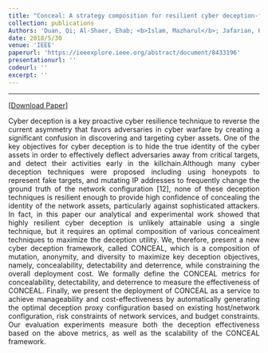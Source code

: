 ```yaml
---
title: "Conceal: A strategy composition for resilient cyber deception-framework, metrics and deployment"
collection: publications
Authors: 'Duan, Qi; Al-Shaer, Ehab; <b>Islam, Mazharul</b>; Jafarian, Haadi'
date: 2018/5/30
venue: 'IEEE'
paperurl: 'https://ieeexplore.ieee.org/abstract/document/8433196'
presentationurl: ''
codeurl: ''
excerpt: ''
---
```

---
<a href='https://www.researchgate.net/profile/Md_Mazharul_Islam5/publication/326999978_CONCEAL_A_Strategy_Composition_for_Resilient_Cyber_Deception-Framework_Metrics_and_Deployment/links/5f349fce299bf13404be741e/CONCEAL-A-Strategy-Composition-for-Resilient-Cyber-Deception-Framework-Metrics-and-Deployment.pdf' target="_blank">[Download Paper]</a>

<p align="justify">
Cyber deception is a key proactive cyber resilience technique to reverse the current asymmetry that favors adversaries in cyber warfare by creating a significant confusion in discovering and targeting cyber assets. One of the key objectives for cyber deception is to hide the true identity of the cyber assets in order to effectively deflect adversaries away from critical targets, and detect their activities early in the killchain.Although many cyber deception techniques were proposed including using honeypots to represent fake targets, and mutating IP addresses to frequently change the ground truth of the network configuration [12], none of these deception techniques is resilient enough to provide high confidence of concealing the identity of the network assets, particularly against sophisticated attackers. In fact, in this paper our analytical and experimental work showed that highly resilient cyber deception is unlikely attainable using a single technique, but it requires an optimal composition of various concealment techniques to maximize the deception utility. We, therefore, present a new cyber deception framework, called CONCEAL, which is a composition of mutation, anonymity, and diversity to maximize key deception objectives, namely, concealability, detectability and deterrence, while constraining the overall deployment cost. We formally define the CONCEAL metrics for concealability, detectability, and deterrence to measure the effectiveness of CONCEAL. Finally, we present the deployment of CONCEAL as a service to achieve manageability and cost-effectiveness by automatically generating the optimal deception proxy configuration based on existing host/network configuration, risk constraints of network services, and budget constraints. Our evaluation experiments measure both the deception effectiveness based on the above metrics, as well as the scalability of the CONCEAL framework.
</p>
